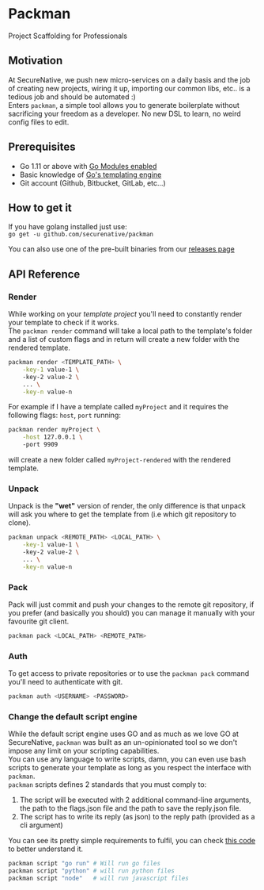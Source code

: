 # Packman
Project Scaffolding for Professionals

## Motivation
At SecureNative, we push new micro-services on a daily basis and the job of creating new projects, wiring it up, importing our common libs, etc.. is a tedious job and should be automated :)  
Enters `packman`, a simple tool allows you to generate boilerplate without sacrificing your freedom as a developer. No new DSL to learn, no weird config files to edit.  

## Prerequisites
- Go 1.11 or above with [Go Modules enabled](https://github.com/golang/go/wiki/Modules#how-to-use-modules)
- Basic knowledge of [Go's templating engine](https://curtisvermeeren.github.io/2017/09/14/Golang-Templates-Cheatsheet)
- Git account (Github, Bitbucket, GitLab, etc...)

## How to get it
If you have golang installed just use:  
`go get -u github.com/securenative/packman`

You can also use one of the pre-built binaries from our [releases page](https://github.com/securenative/packman/releases)

## API Reference

### Render
While working on your *template project* you'll need to constantly render your template to check if it works.  
The `packman render` command will take a local path to the template's folder and a list of custom flags and 
in return will create a new folder with the rendered template.
```bash
packman render <TEMPLATE_PATH> \
    -key-1 value-1 \ 
    -key-2 value-2 \
    ... \
    -key-n value-n
```

For example if I have a template called `myProject` and it requires the following flags: `host`, `port` running:  
```bash
packman render myProject \
    -host 127.0.0.1 \ 
    -port 9909
```
will create a new folder called `myProject-rendered` with the rendered template.

### Unpack
Unpack is the **"wet"** version of render, the only difference is that unpack will ask you where to get the template from (i.e which git repository to clone).  
```bash
packman unpack <REMOTE_PATH> <LOCAL_PATH> \
    -key-1 value-1 \ 
    -key-2 value-2 \
    ... \
    -key-n value-n
```

### Pack
Pack will just commit and push your changes to the remote git repository, if you prefer (and basically you should) you can manage it manually with your favourite git client.  
```bash
packman pack <LOCAL_PATH> <REMOTE_PATH>
```

### Auth
To get access to private repositories or to use the `packman pack` command you'll need to authenticate with git.   
```bash
packman auth <USERNAME> <PASSWORD>
```

### Change the default script engine
While the default script engine uses GO and as much as we love GO at SecureNative, `packman` was built as an un-opinionated tool so we don't impose any limit on your scripting capabilities.  
You can use any language to write scripts, damn, you can even use bash scripts to generate your template as long as you respect the interface with `packman`.  
`packman` scripts defines 2 standards that you must comply to:
1) The script will be executed with 2 additional command-line arguments, the path to the flags.json file and the path to save the reply.json file.
2) The script has to write its reply (as json) to the reply path (provided as a cli argument)  

You can see its pretty simple requirements to fulfil, you can check [this code](https://github.com/securenative/packman/blob/master/pkg/packman.go) to better understand it.   

```bash
packman script "go run" # Will run go files
packman script "python" # will run python files
packman script "node"   # will run javascript files
```